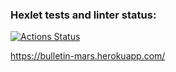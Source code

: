 ### Hexlet tests and linter status:
[![Actions Status](https://github.com/yournumberone/rails-project-lvl3/workflows/hexlet-check/badge.svg)](https://github.com/yournumberone/rails-project-lvl3/actions)

https://bulletin-mars.herokuapp.com/